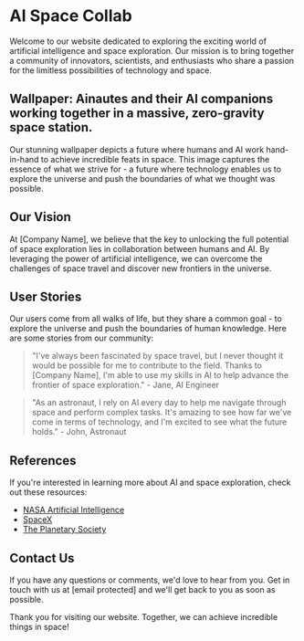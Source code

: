 <!--font:Montserrat-->

# AI Space Collab

Welcome to our website dedicated to exploring the exciting world of artificial intelligence and space exploration. Our mission is to bring together a community of innovators, scientists, and enthusiasts who share a passion for the limitless possibilities of technology and space.

## Wallpaper: Ainautes and their AI companions working together in a massive, zero-gravity space station.

Our stunning wallpaper depicts a future where humans and AI work hand-in-hand to achieve incredible feats in space. This image captures the essence of what we strive for - a future where technology enables us to explore the universe and push the boundaries of what we thought was possible.

## Our Vision

At [Company Name], we believe that the key to unlocking the full potential of space exploration lies in collaboration between humans and AI. By leveraging the power of artificial intelligence, we can overcome the challenges of space travel and discover new frontiers in the universe.

## User Stories

Our users come from all walks of life, but they share a common goal - to explore the universe and push the boundaries of human knowledge. Here are some stories from our community:

> "I've always been fascinated by space travel, but I never thought it would be possible for me to contribute to the field. Thanks to [Company Name], I'm able to use my skills in AI to help advance the frontier of space exploration." - Jane, AI Engineer

> "As an astronaut, I rely on AI every day to help me navigate through space and perform complex tasks. It's amazing to see how far we've come in terms of technology, and I'm excited to see what the future holds." - John, Astronaut

## References

If you're interested in learning more about AI and space exploration, check out these resources:

-   [NASA Artificial Intelligence](#)
-   [SpaceX](#)
-   [The Planetary Society](#)

## Contact Us

If you have any questions or comments, we'd love to hear from you. Get in touch with us at [email protected] and we'll get back to you as soon as possible.

Thank you for visiting our website. Together, we can achieve incredible things in space!

<!--

Write me content for website with wallpaper which alt text is:

"Ainautes and their AI companions working together in a massive, zero-gravity space station."

The name/title of the page should not be 1:1 copy of the alt text but rather a real content of the website which is using this wallpaper.

- Use markdown format
- Start with heading
- Heading should be short and concise
- The content should look like a real website
- The website should not be about the wallpaper, wallpaper is just a related background
- Heading should be contain work "wallpaper" or "background"
- Include real sections like references, contact, user stories, etc. use things relevant to the page purpose.
- Feel free to use structure like headings, bullets, numbering, blockquotes, paragraphs, horizontal lines, etc.
- You can use formatting like bold or _italic_
- You can include UTF-8 emojis
- Links should be only #hash anchors (and you can refer to the document itself)
- Do not include images


---


# Collaborating with AI Companions in Space

Welcome to our website dedicated to exploring the exciting world of artificial intelligence and space exploration. Our mission is to bring together a community of innovators, scientists, and enthusiasts who share a passion for the limitless possibilities of technology and space.

## Wallpaper: Ainautes and their AI companions working together in a massive, zero-gravity space station.

Our stunning wallpaper depicts a future where humans and AI work hand-in-hand to achieve incredible feats in space. This image captures the essence of what we strive for - a future where technology enables us to explore the universe and push the boundaries of what we thought was possible.

## Our Vision

At [Company Name], we believe that the key to unlocking the full potential of space exploration lies in collaboration between humans and AI. By leveraging the power of artificial intelligence, we can overcome the challenges of space travel and discover new frontiers in the universe.

## User Stories

Our users come from all walks of life, but they share a common goal - to explore the universe and push the boundaries of human knowledge. Here are some stories from our community:

> "I've always been fascinated by space travel, but I never thought it would be possible for me to contribute to the field. Thanks to [Company Name], I'm able to use my skills in AI to help advance the frontier of space exploration." - Jane, AI Engineer

> "As an astronaut, I rely on AI every day to help me navigate through space and perform complex tasks. It's amazing to see how far we've come in terms of technology, and I'm excited to see what the future holds." - John, Astronaut

## References

If you're interested in learning more about AI and space exploration, check out these resources:

- [NASA Artificial Intelligence](#)
- [SpaceX](#)
- [The Planetary Society](#)

## Contact Us

If you have any questions or comments, we'd love to hear from you. Get in touch with us at [email protected] and we'll get back to you as soon as possible.

Thank you for visiting our website. Together, we can achieve incredible things in space!


---


Write me a Google font which is best fitting for the website.

Pick from the list:
- Lobster
- Open Sans
- Cinzel
- Orbitron
- Cormorant Garamond
- Poppins
- Futura
- Montserrat
- Roboto
- Cinzel Decorative
- Inter
- Dancing Script
- Alegreya
- Playfair Display
- Lato
- IBM Plex Sans
- Barlow Condensed
- Great Vibes
- Barlow Condensed
- Exo 2
- Cabin
- Raleway


Write just the font name nothing else.


---


Montserrat

-->
